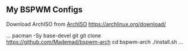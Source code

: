 ## My BSPWM Configs

Download ArchISO from [ArchISO](https://archlinux.org/download/)
<https://archlinux.org/download/>

...
pacman -Sy base-devel git
git clone https://github.com/Mademad/bspwm-arch
cd bspwm-arch
./install.sh
...

